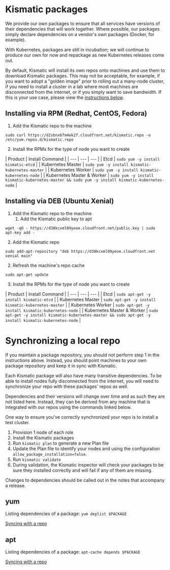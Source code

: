 # Kismatic packages

We provide our own packages to ensure that all services have versions of their dependencies that will work together. Where possible, our packages simply declare dependencies on a vendor's own packages (Docker, for example).

With Kubernetes, packages are still in incubation; we will continue to produce our own for now and repackage as new Kubernetes releases come out.

By default, Kismatic will install its own repos onto machines and use them to download Kismatic packages. This may not be acceptable, for example, if you want to adopt a "golden image" prior to rolling out a many-node cluster, if you need to install a cluster in a lab where most machines are disconnected from the internet, or if you simply want to save bandwidth. If this is your use case, please view the [instructions below](#synclocal).

## Installing via RPM (Redhat, CentOS, Fedora)

1. Add the Kismatic repo to the machine

`sudo curl https://d2sbnx6fm4ek2f.cloudfront.net/kismatic.repo -o /etc/yum.repos.d/kismatic.repo`

2. Install the RPMs for the type of node you want to create

| Product | Install Command |
| --- | --- | --- |
| Etcd | `sudo yum -y install kismatic-etcd` |
| Kubernetes Master | `sudo yum -y install kismatic-kubernetes-master` |
| Kubernetes Worker | `sudo yum -y install kismatic-kubernetes-node` |
| Kubernetes Master & Worker | `sudo yum -y install kismatic-kubernetes-master && sudo yum -y install kismatic-kubernetes-node` |

## Installing via DEB (Ubuntu Xenial)

1. Add the Kismatic repo to the machine
   1. Add the Kismatic public key to apt

`wget -qO - https://d38kcxml09yeoe.cloudfront.net/public.key | sudo apt-key add -`

   2. Add the Kismatic repo

`sudo add-apt-repository "deb https://d38kcxml09yeoe.cloudfront.net xenial main"`

2. Refresh the machine's repo cache

`sudo apt-get update`

3. Install the RPMs for the type of node you want to create

| Product | Install Command |
| --- | --- | --- |
| Etcd | `sudo apt-get -y install kismatic-etcd` |
| Kubernetes Master | `sudo apt-get -y install kismatic-kubernetes-master` |
| Kubernetes Worker | `sudo apt-get -y install kismatic-kubernetes-node` |
| Kubernetes Master & Worker | `sudo apt-get -y install kismatic-kubernetes-master && sudo apt-get -y install kismatic-kubernetes-node` |

# <a name="synclocal"></a>Synchronizing a local repo

If you maintain a package repository, you should not perform step 1 in the instructions above. Instead, you should point machines to your own package repository and keep it in sync with Kismatic.

Each Kismatic package will also have many transitive dependencies. To be able to install nodes fully disconnected from the internet, you will need to synchronize your repo with these packages' repos as well.

Dependencies and their versions will change over time and as such they are not listed here. Instead, they can be derived from any machine that is integrated with our repos using the commands linked below.

One way to ensure you've correctly synchronized your repo is to install a test cluster.

1. Provision 1 node of each role
2. Install the Kismatic packages
3. Run `kismatic plan` to generate a new Plan file
4. Update the Plan file to identify your nodes and using the configuration `allow_package_installation=false`.
5. Run `kismatic validate`
6. During validation, the Kismatic inspector will check your packages to be sure they installed correctly and will fail if any of them are missing.

Changes to dependencies should be called out in the notes that accompany a release.

## yum

Listing dependencies of a package: `yum deplist $PACKAGE`

[Syncing with a repo](http://bencane.com/2013/04/15/creating-a-local-yum-repository/)

## apt


Listing dependencies of a package: `apt-cache depends $PACKAGE`

[Syncing with a repo](http://www.tecmint.com/setup-local-repositories-in-ubuntu/)
